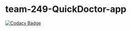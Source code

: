 # team-249-QuickDoctor-app
[![Codacy Badge](https://api.codacy.com/project/badge/Grade/6fe51a50ce6b40cb8bb1b9dae6ae8897)](https://app.codacy.com/gh/BuildForSDG/team-249-QuickDoctor-app?utm_source=github.com&utm_medium=referral&utm_content=BuildForSDG/team-249-QuickDoctor-app&utm_campaign=Badge_Grade_Settings)